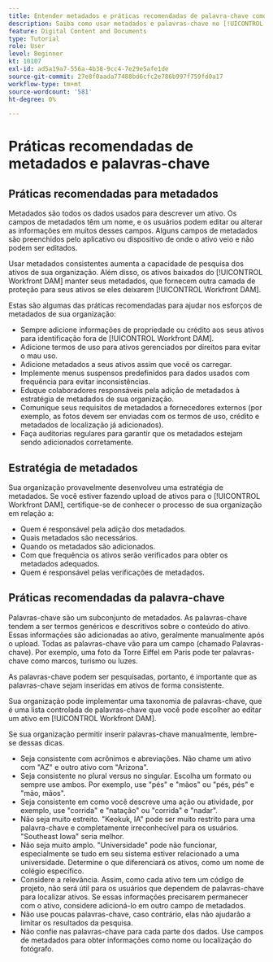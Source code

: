 ```yaml
---
title: Entender metadados e práticas recomendadas de palavra-chave como colaborador
description: Saiba como usar metadados e palavras-chave no [!UICONTROL Workfront DAM] para descrever um ativo para aumentar a capacidade de pesquisa dos ativos de sua organização.
feature: Digital Content and Documents
type: Tutorial
role: User
level: Beginner
kt: 10107
exl-id: ad5a19a7-556a-4b38-9cc4-7e29e5afe1de
source-git-commit: 27e8f0aada77488bd6cfc2e786b997f759fd0a17
workflow-type: tm+mt
source-wordcount: '581'
ht-degree: 0%

---
```


# Práticas recomendadas de metadados e palavras-chave

## Práticas recomendadas para metadados

Metadados são todos os dados usados para descrever um ativo. Os campos de metadados têm um nome, e os usuários podem editar ou alterar as informações em muitos desses campos. Alguns campos de metadados são preenchidos pelo aplicativo ou dispositivo de onde o ativo veio e não podem ser editados.

Usar metadados consistentes aumenta a capacidade de pesquisa dos ativos de sua organização. Além disso, os ativos baixados do [!UICONTROL Workfront DAM] manter seus metadados, que fornecem outra camada de proteção para seus ativos se eles deixarem [!UICONTROL Workfront DAM].

Estas são algumas das práticas recomendadas para ajudar nos esforços de metadados de sua organização:

* Sempre adicione informações de propriedade ou crédito aos seus ativos para identificação fora de [!UICONTROL Workfront DAM].
* Adicione termos de uso para ativos gerenciados por direitos para evitar o mau uso.
* Adicione metadados a seus ativos assim que você os carregar.
* Implemente menus suspensos predefinidos para dados usados com frequência para evitar inconsistências.
* Eduque colaboradores responsáveis pela adição de metadados à estratégia de metadados de sua organização.
* Comunique seus requisitos de metadados a fornecedores externos (por exemplo, as fotos devem ser enviadas com os termos de uso, crédito e metadados de localização já adicionados).
* Faça auditorias regulares para garantir que os metadados estejam sendo adicionados corretamente.

## Estratégia de metadados

Sua organização provavelmente desenvolveu uma estratégia de metadados. Se você estiver fazendo upload de ativos para o [!UICONTROL Workfront DAM], certifique-se de conhecer o processo de sua organização em relação a:

* Quem é responsável pela adição dos metadados.
* Quais metadados são necessários.
* Quando os metadados são adicionados.
* Com que frequência os ativos serão verificados para obter os metadados adequados.
* Quem é responsável pelas verificações de metadados.

## Práticas recomendadas da palavra-chave

Palavras-chave são um subconjunto de metadados. As palavras-chave tendem a ser termos genéricos e descritivos sobre o conteúdo do ativo. Essas informações são adicionadas ao ativo, geralmente manualmente após o upload. Todas as palavras-chave vão para um campo (chamado Palavras-chave). Por exemplo, uma foto da Torre Eiffel em Paris pode ter palavras-chave como marcos, turismo ou luzes.

As palavras-chave podem ser pesquisadas, portanto, é importante que as palavras-chave sejam inseridas em ativos de forma consistente.

Sua organização pode implementar uma taxonomia de palavras-chave, que é uma lista controlada de palavras-chave que você pode escolher ao editar um ativo em [!UICONTROL Workfront DAM].

Se sua organização permitir inserir palavras-chave manualmente, lembre-se dessas dicas.

* Seja consistente com acrônimos e abreviações. Não chame um ativo com &quot;AZ&quot; e outro ativo com &quot;Arizona&quot;.
* Seja consistente no plural versus no singular. Escolha um formato ou sempre use ambos. Por exemplo, use &quot;pés&quot; e &quot;mãos&quot; ou &quot;pés, pés&quot; e &quot;mão, mãos&quot;.
* Seja consistente em como você descreve uma ação ou atividade, por exemplo, use &quot;corrida&quot; e &quot;natação&quot; ou &quot;corrida&quot; e &quot;nadar&quot;.
* Não seja muito estreito. &quot;Keokuk, IA&quot; pode ser muito restrito para uma palavra-chave e completamente irreconhecível para os usuários. &quot;Southeast Iowa&quot; seria melhor.
* Não seja muito amplo. &quot;Universidade&quot; pode não funcionar, especialmente se tudo em seu sistema estiver relacionado a uma universidade. Determine o que diferenciará os ativos, como um nome de colégio específico.
* Considere a relevância. Assim, como cada ativo tem um código de projeto, não será útil para os usuários que dependem de palavras-chave para localizar ativos. Se essas informações precisarem permanecer com o ativo, considere adicioná-lo em outro campo de metadados.
* Não use poucas palavras-chave, caso contrário, elas não ajudarão a limitar os resultados da pesquisa.
* Não confie nas palavras-chave para cada parte dos dados. Use campos de metadados para obter informações como nome ou localização do fotógrafo.
